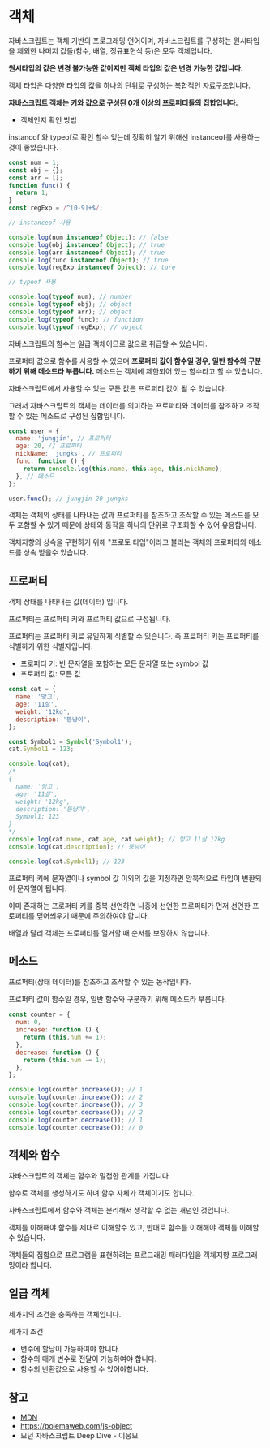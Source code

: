 # 객체

자바스크립트는 객체 기반의 프로그래밍 언어이며, 자바스크립트를 구성하는 원시타입을 제외한 나머지 값들(함수, 배열, 정규표현식 등)은 모두 객체입니다.

**원시타입의 값은 변경 불가능한 값이지만 객체 타입의 값은 변경 가능한 값입니다.**

객체 타입은 다양한 타입의 값을 하나의 단위로 구성하는 복합적인 자료구조입니다.

**자바스크립트 객체는 키와 값으로 구성된 0개 이상의 프로퍼티들의 집합입니다.**

- 객체인지 확인 방법

instancof 와 typeof로 확인 할수 있는데 정확히 알기 위해선 instanceof를 사용하는 것이 좋았습니다.

```js
const num = 1;
const obj = {};
const arr = [];
function func() {
  return 1;
}
const regExp = /^[0-9]+$/;

// instanceof 사용

console.log(num instanceof Object); // false
console.log(obj instanceof Object); // true
console.log(arr instanceof Object); // true
console.log(func instanceof Object); // true
console.log(regExp instanceof Object); // ture

// typeof 사용

console.log(typeof num); // number
console.log(typeof obj); // object
console.log(typeof arr); // object
console.log(typeof func); // function
console.log(typeof regExp); // object
```

자바스크립트의 함수는 일급 객체이므로 값으로 취급할 수 있습니다.

프로퍼티 값으로 함수를 사용할 수 있으며 **프로퍼티 값이 함수일 경우, 일반 함수와 구분하기 위해 메소드라 부릅니다.** 메소드는 객체에 제한되어 있는 함수라고 할 수 있습니다.

자바스크립트에서 사용할 수 있는 모든 값은 프로퍼티 값이 될 수 있습니다.

그래서 자바스크립트의 객체는 데이터를 의미하는 프로퍼티와 데이터를 참조하고 조작할 수 있는 메소드로 구성된 집합입니다.

```js
const user = {
  name: 'jungjin', // 프로퍼티
  age: 20, // 프로퍼티
  nickName: 'jungks', // 프로퍼티
  func: function () {
    return console.log(this.name, this.age, this.nickName);
  }, // 메소드
};

user.func(); // jungjin 20 jungks
```

객체는 객체의 상태를 나타내는 값과 프로퍼티를 참조하고 조작할 수 있는 메소드를 모두 포함할 수 있기 때문에 상태와 동작을 하나의 단위로 구조화할 수 있어 유용합니다.

객체지향의 상속을 구현하기 위해 "프로토 타입"이라고 불리는 객체의 프로퍼티와 메소드를 상속 받을수 있습니다.

## 프로퍼티

객체 상태를 나타내는 값(데이터) 입니다.

프로퍼티는 프로퍼티 키와 프로퍼티 값으로 구성됩니다.

프로퍼티는 프로퍼티 키로 유일하게 식별할 수 있습니다. 즉 프로퍼티 키는 프로퍼티를 식별하기 위한 식별자입니다.

- 프로퍼티 키: 빈 문자열을 포함하는 모든 문자열 또는 symbol 값
- 프로퍼티 값: 모든 값

```js
const cat = {
  name: '망고',
  age: '11살',
  weight: '12kg',
  description: '뚱냥이',
};

const Symbol1 = Symbol('Symbol1');
cat.Symbol1 = 123;

console.log(cat);
/*
{
  name: '망고',
  age: '11살',
  weight: '12kg',
  description: '뚱냥이',
  Symbol1: 123
}
*/
console.log(cat.name, cat.age, cat.weight); // 망고 11살 12kg
console.log(cat.description); // 뚱냥이

console.log(cat.Symbol1); // 123
```

프로퍼티 키에 문자열이나 symbol 값 이외의 값을 지정하면 암묵적으로 타입이 변환되어 문자열이 됩니다.

이미 존재하는 프로퍼티 키를 중복 선언하면 나중에 선언한 프로퍼티가 먼저 선언한 프로퍼티를 덮어씌우기 때문에 주의하여야 합니다.

배열과 달리 객체는 프로퍼티를 열거할 때 순서를 보장하지 않습니다.

## 메소드

프로퍼티(상태 데이터)를 참조하고 조작할 수 있는 동작입니다.

프로퍼티 값이 함수일 경우, 일반 함수와 구분하기 위해 메소드라 부릅니다.

```js
const counter = {
  num: 0,
  increase: function () {
    return (this.num += 1);
  },
  decrease: function () {
    return (this.num -= 1);
  },
};

console.log(counter.increase()); // 1
console.log(counter.increase()); // 2
console.log(counter.increase()); // 3
console.log(counter.decrease()); // 2
console.log(counter.decrease()); // 1
console.log(counter.decrease()); // 0
```

## 객체와 함수

자바스크립트의 객체는 함수와 밀접한 관계를 가집니다.

함수로 객체를 생성하기도 하며 함수 자체가 객체이기도 합니다.

자바스크립트에서 함수와 객체는 분리해서 생각할 수 없는 개념인 것입니다.

객체를 이해해야 함수를 제대로 이해할수 있고, 반대로 함수를 이해해야 객체를 이해할 수 있습니다.

객체들의 집합으로 프로그램을 표현하려는 프로그래밍 패러다임을 객체지향 프로그래밍이라 합니다.

## 일급 객체

세가지의 조건을 충족하는 객체입니다.

세가지 조건

- 변수에 할당이 가능하여야 합니다.
- 함수의 매개 변수로 전달이 가능하여야 합니다.
- 함수의 반환값으로 사용할 수 있어야합니다.

## 참고

- [MDN](https://developer.mozilla.org/ko/)
- https://poiemaweb.com/js-object
- 모던 자바스크립트 Deep Dive - 이웅모
